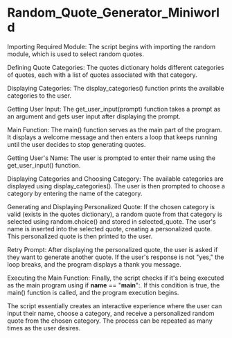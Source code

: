 # Random_Quote_Generator_Miniworld
Importing Required Module:
The script begins with importing the random module, which is used to select random quotes.

Defining Quote Categories:
The quotes dictionary holds different categories of quotes, each with a list of quotes associated with that category.

Displaying Categories:
The display_categories() function prints the available categories to the user.

Getting User Input:
The get_user_input(prompt) function takes a prompt as an argument and gets user input after displaying the prompt.

Main Function:
The main() function serves as the main part of the program. It displays a welcome message and then enters a loop that keeps running until the user decides to stop generating quotes.

Getting User's Name:
The user is prompted to enter their name using the get_user_input() function.

Displaying Categories and Choosing Category:
The available categories are displayed using display_categories(). The user is then prompted to choose a category by entering the name of the category.

Generating and Displaying Personalized Quote:
If the chosen category is valid (exists in the quotes dictionary), a random quote from that category is selected using random.choice() and stored in selected_quote. The user's name is inserted into the selected quote, creating a personalized quote. This personalized quote is then printed to the user.

Retry Prompt:
After displaying the personalized quote, the user is asked if they want to generate another quote. If the user's response is not "yes," the loop breaks, and the program displays a thank you message.

Executing the Main Function:
Finally, the script checks if it's being executed as the main program using if __name__ == "__main__":. If this condition is true, the main() function is called, and the program execution begins.

The script essentially creates an interactive experience where the user can input their name, choose a category, and receive a personalized random quote from the chosen category. The process can be repeated as many times as the user desires.

